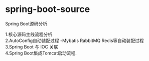 # spring-boot-source

Spring Boot源码分析  
 
1.核心源码主线流程分析   
2.AutoConfig自动装配过程 -Mybatis RabbitMQ Redis等自动装配过程   
3.Spring Boot 与 IOC 关联   
4.Spring Boot集成Tomcat启动流程.  
